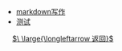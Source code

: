 - [markdown写作](实用工具/markdown写作/_sidebar.md)
- [测试](实用工具/测试/_sidebar.md)


&nbsp;
&nbsp;
[$\ \large{\longleftarrow 返回}$](README.md)